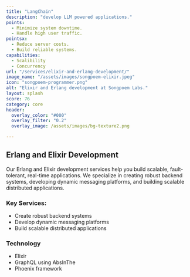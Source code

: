 ```yaml
---
title: "LangChain"
description: "develop LLM powered applications."
points:
  - Minimize system downtime.
  - Handle high user traffic.
pointsx:
  - Reduce server costs.
  - Build reliable systems. 
capabilities:
  - Scalibility
  - Concurrency
url: "/services/elixir-and-erlang-development/"
image_name: "/assets/images/songpoem-elixir.jpeg"
icon: "songpoem-programmer.png"
alt: "Elixir and Erlang development at Songpoem Labs."
layout: splash
score: 76
category: core
header:
  overlay_color: "#000"
  overlay_filter: "0.2"
  overlay_image: /assets/images/bg-texture2.png

---
```

## Erlang and Elixir Development

Our Erlang and Elixir development services help you build scalable, fault-tolerant, real-time applications. We specialize in creating robust backend systems, developing dynamic messaging platforms, and building scalable distributed applications.

### Key Services:
- Create robust backend systems
- Develop dynamic messaging platforms
- Build scalable distributed applications

### Technology
- Elixir
- GraphQL using AbsInThe
- Phoenix framework